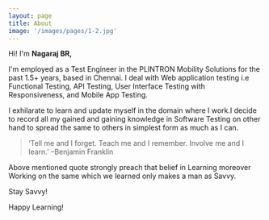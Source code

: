 ```yaml
---
layout: page
title: About
image: '/images/pages/1-2.jpg'
---
```


Hi! I'm **Nagaraj BR,**

I'm employed as a Test Engineer in the PLINTRON Mobility Solutions for the past 1.5+ years, based in Chennai. I deal with Web application testing i.e Functional Testing, API Testing, User Interface Testing with Responsiveness, and Mobile App Testing.

I exhilarate to learn and update myself in the domain where I work.I decide to record all my gained and gaining knowledge in Software Testing on other hand to spread the same to others in simplest form as much as I can.

> ‘Tell me and I forget. Teach me and I remember. Involve me and I learn.’ –Benjamin Franklin

Above mentioned quote strongly preach that belief in Learning moreover Working on the same which we learned only makes a man as Savvy.

Stay Savvy!

Happy Learning!
